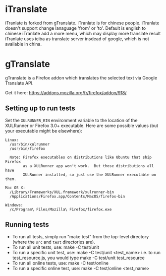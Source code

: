 iTranslate
==========

iTranlate is forked from gTranslate.
iTranlate is for chinese people.
iTranlate doesn't support change lanaguage 'from' or 'to'. Default is english to chinese
iTranlate add a more menu, which may display more translate result
iTranlate uses iciba as translate server insdead of google, which is not available in china.


gTranslate
==========

gTranslate is a Firefox addon which translates the selected text via Google Translate API.

Get it here: https://addons.mozilla.org/fr/firefox/addon/918/

Setting up to run tests
-----------------------

Set the `XULRUNNER_BIN` environment variable to the location of the XULRunner
or Firefox 3.0+ executable. Here are some possible values (but your executable
might be elsewhere): 

    Linux:
      /usr/bin/xulrunner
      /usr/bin/firefox
    
      Note: Firefox executables on distributions like Ubuntu that ship Firefox
            as a XULRunner app won't work.  But those distributions all have
            XULRunner installed, so just use the XULRunner executable on them.
    
    Mac OS X:
      /Library/Frameworks/XUL.framework/xulrunner-bin
      /Applications/Firefox.app/Contents/MacOS/firefox-bin
    
    Windows:
      /c/Program\ Files/Mozilla\ Firefox/firefox.exe

Running tests
-------------

* To run all tests, simply run "make test" from the top-level directory (where
  the `src` and `test` directories are).
* To run all unit tests, use:
      make -C test/unit
* To run a specific unit test, use:
      make -C test/unit <test_name>
  i.e. to run test_resource.js, you would type
      make -C test/unit test_resource
* To run all online tests, use:
      make -C test/online
* To run a specific online test, use:
      make -C test/online <test_name>

